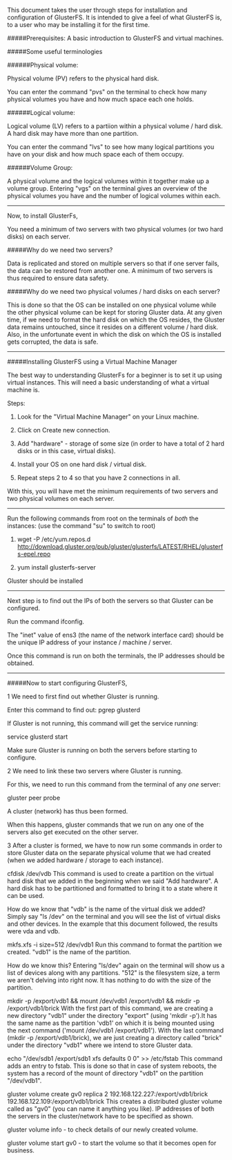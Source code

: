 This document takes the user through steps for installation and configuration of GlusterFS. 
It is intended to give a feel of what GlusterFS is, to a user who may be installing it for the first time.

#####Prerequisites: 
A basic introduction to GlusterFS and virtual machines.

#####Some useful terminologies

######Physical volume:

Physical volume (PV) refers to the physical hard disk. 

You can enter the command "pvs" on the terminal to check how many physical volumes you have and how much space each one holds.


######Logical volume:

Logical volume (LV) refers to a partiion within a physical volume / hard disk. A hard disk may have more than one partition.

You can enter the command "lvs" to see how many logical partitions you have on your disk and how much space each of them occupy.


######Volume Group:

A physical volume and the logical volumes within it together make up a volume group. Entering "vgs" on the terminal gives an overview of the physical volumes you have and the number of logical volumes within each.

---------------------------------------------------------------------------------------------------------------------------------------------------

Now, to install GlusterFs,

You need a minimum of two servers with two physical volumes (or two hard disks) on each server. 

#####Why do we need two servers?

Data is replicated and stored on multiple servers so that if one server fails, the data can be restored from another one. 
A minimum of two servers is thus required to ensure data safety.

#####Why do we need two physical volumes / hard disks on each server?

This is done so that the OS can be installed on one physical volume while the other physical volume can be kept for storing Gluster data. At any given time, if we need to format the hard disk on which the OS resides, the Gluster data remains untouched, since it resides on a different volume / hard disk. Also, in the unfortunate event in which the disk on which the OS is installed gets corrupted, the data is safe.

----------------------------------------------------------------------------------------------------------------------------------------------------

#####Installing GlusterFS using a Virtual Machine Manager

The best way to understanding GlusterFs for a beginner is to set it up using virtual instances. This will need a basic understanding of what a virtual machine is.

Steps:

1. Look for the "Virtual Machine Manager" on your Linux machine.

2. Click on Create new connection.

3. Add "hardware" - storage of some size (in order to have a total of 2 hard disks or in this case, virtual disks).

4. Install your OS on one hard disk / virtual disk.

5. Repeat steps 2 to 4 so that you have 2 connections in all.

With this, you will have met the minimum requirements of two servers and two physical volumes on each server.

------------------------------------------------------------------------------------------------------------------------------------------------------

Run the following commands from root on the terminals of *both* the instances:
(use the command "su" to switch to root)

1. wget -P /etc/yum.repos.d http://download.gluster.org/pub/gluster/glusterfs/LATEST/RHEL/glusterfs-epel.repo

2. yum install glusterfs-server

Gluster should be installed

------------------------------------------------------------------------------------------------------------------------------------------------------

Next step is to find out the IPs of both the servers so that Gluster can be configured.

Run the command ifconfig. 

The "inet" value of ens3 (the name of the network interface card) should be the unique IP address of your instance / machine / server.

Once this command is run on both the terminals, the IP addresses should be obtained.

-------------------------------------------------------------------------------------------------------------------------------------------------------

#####Now to start configuring GlusterFS, 

1 We need to first find out whether Gluster is running.

Enter this command to find out: pgrep glusterd

If Gluster is not running, this command will get the service running:

service glusterd start

Make sure Gluster is running on both the servers before starting to configure.


2 We need to link these two servers where Gluster is running. 

For this, we need to run this command from the terminal of any *one* server: 

gluster peer probe <IP address of the other server>

A cluster (network) has thus been formed. 

When this happens, gluster commands that we run on any one of the servers also get executed on the other server. 


3 After a cluster is formed, we have to now run some commands in order to store Gluster data on the separate physical volume that we had created (when we added hardware / storage to each instance).

cfdisk /dev/vdb 
This command is used to create a partition on the virtual hard disk that we added in the beginning when we said "Add hardware". A hard disk has to be partitioned and formatted to bring it to a state where it can be used.

How do we know that "vdb" is the name of the virtual disk we added? Simply say "ls /dev"  on the terminal and you will see the list of virtual disks and other devices. In the example that this document followed, the results were vda and vdb.

mkfs.xfs -i size=512 /dev/vdb1 
Run this command to format the partition we created. "vdb1" is the name of the partition.

How do we know this? Entering "ls/dev" again on the terminal will show us a list of devices along with any partitions.
"512" is the filesystem size, a term we aren't delving into right now. It has nothing to do with the size of the partition.

mkdir -p /export/vdb1 && mount /dev/vdb1 /export/vdb1 && mkdir -p /export/vdb1/brick
With the first part of this command, we are creating a new directory "vdb1" under the directory "export" (using 'mkdir -p').It has the same name as the partition 'vdb1' on which it is being mounted using the next command ('mount /dev/vdb1 /export/vdb1'). With the last command (mkdir -p /export/vdb1/brick), we are just creating a directory called "brick" under the directory "vdb1" where we intend to store Gluster data.

echo "/dev/sdb1 /export/sdb1 xfs defaults 0 0"  >> /etc/fstab 
This command adds an entry to fstab. This is done so that in case of system reboots, the system has a record of the mount of directory "vdb1" on the partition "/dev/vdb1".

gluster volume create gv0 replica 2 192.168.122.227:/export/vdb1/brick 192.168.122.109:/export/vdb1/brick 
This creates a distributed gluster volume called as "gv0" (you can name it anything you like). IP addresses of both the servers in the cluster/network have to be specified as shown.

gluster volume info - to check details of our newly created volume.

gluster volume start gv0 - to start the volume so that it becomes open for business.






 






























